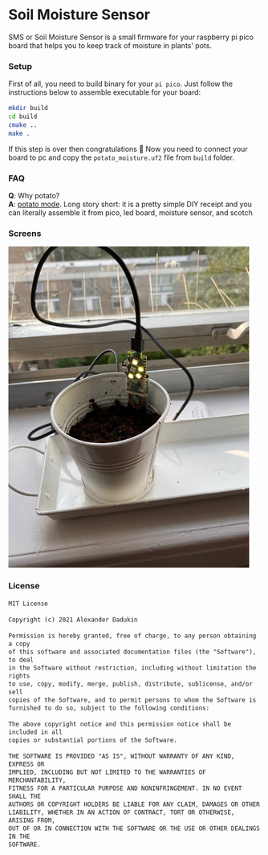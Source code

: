 # Soil Moisture Sensor

SMS or Soil Moisture Sensor is a small firmware for your raspberry pi pico board that helps you to keep track of moisture in plants' pots.

### Setup

First of all, you need to build binary for your `pi pico`. Just follow the instructions below to assemble executable for your board:

```bash
mkdir build
cd build
cmake ..
make .
```

If this step is over then congratulations 🥳 Now you need to connect your board to pc and copy the `potato_moisture.uf2` file from `build` folder.

### FAQ

**Q**: Why potato?<br>
**A**: [potato mode](https://www.urbandictionary.com/define.php?term=potato%20mode). Long story short: it is a pretty simple DIY receipt and you can literally assemble it from pico, led board, moisture sensor, and scotch


### Screens

<img src="./assets/sms_demo.jpeg" width="480" height="640"></img>

### License

```
MIT License

Copyright (c) 2021 Alexander Dadukin

Permission is hereby granted, free of charge, to any person obtaining a copy
of this software and associated documentation files (the "Software"), to deal
in the Software without restriction, including without limitation the rights
to use, copy, modify, merge, publish, distribute, sublicense, and/or sell
copies of the Software, and to permit persons to whom the Software is
furnished to do so, subject to the following conditions:

The above copyright notice and this permission notice shall be included in all
copies or substantial portions of the Software.

THE SOFTWARE IS PROVIDED "AS IS", WITHOUT WARRANTY OF ANY KIND, EXPRESS OR
IMPLIED, INCLUDING BUT NOT LIMITED TO THE WARRANTIES OF MERCHANTABILITY,
FITNESS FOR A PARTICULAR PURPOSE AND NONINFRINGEMENT. IN NO EVENT SHALL THE
AUTHORS OR COPYRIGHT HOLDERS BE LIABLE FOR ANY CLAIM, DAMAGES OR OTHER
LIABILITY, WHETHER IN AN ACTION OF CONTRACT, TORT OR OTHERWISE, ARISING FROM,
OUT OF OR IN CONNECTION WITH THE SOFTWARE OR THE USE OR OTHER DEALINGS IN THE
SOFTWARE.
```




